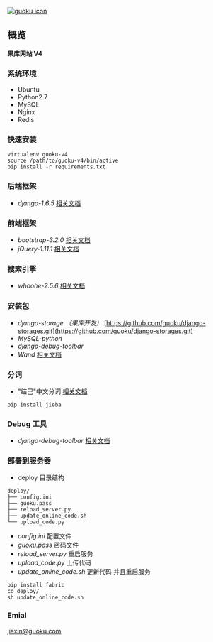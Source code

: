 [![guoku icon](http://tp4.sinaimg.cn/2179686555/50/5657509044/1)](id:jiaxin)


## 概览
**果库网站 V4**

### 系统环境
* Ubuntu 
* Python2.7 
* MySQL 
* Nginx 
* Redis

### 快速安装
 ```
 virtualenv guoku-v4
 source /path/to/guoku-v4/bin/active
 pip install -r requirements.txt
 ```


### 后端框架
* *django-1.6.5* [相关文档](https://docs.djangoproject.com/en/1.6/)

### 前端框架
* *bootstrap-3.2.0* [相关文档](http://getbootstrap.com/)
* *jQuery-1.11.1*	[相关文档](http://jquery.com/)


### 搜索引擎
* *whoohe-2.5.6* [相关文档](https://pythonhosted.org/Whoosh/index.html)


### 安装包
* *django-storage （果库开发）*  [https://github.com/guoku/django-storages.git](https://github.com/guoku/django-storages.git)
* *MySQL-python*
* *django-debug-toolbar*
* *Wand* [相关文档](http://docs.wand-py.org/en/0.3.7/)

### 分词
* "结巴"中文分词 [相关文档](https://github.com/fxsjy/jieba)
```
pip install jieba
```


### Debug 工具
* *django-debug-toolbar* [相关文档](http://django-debug-toolbar.readthedocs.org/en/1.2/installation.html#quick-setup)

### 部署到服务器
* deploy 目录结构

```
deploy/
├── config.ini
├── guoku.pass
├── reload_server.py
├── update_online_code.sh
└── upload_code.py
```

* *config.ini* 配置文件
* *guoku.pass* 密码文件
* *reload_server.py* 重启服务
* *upload_code.py* 上传代码
* *update_online_code.sh* 更新代码 并且重启服务 


```
pip install fabric
cd deploy/
sh update_online_code.sh
```


### Emial
 <jiaxin@guoku.com>
